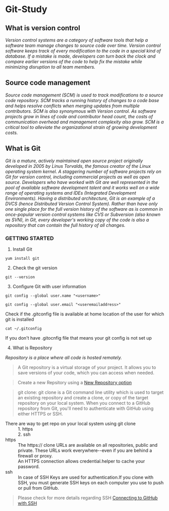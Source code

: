 # Git-Study


## What is version control
_Version control systems are a category of software tools that help a software team manage changes to source code over time. Version control software keeps track of every modification to the code in a special kind of database. If a mistake is made, developers can turn back the clock and compare earlier versions of the code to help fix the mistake while minimizing disruption to all team members._

## Source code management
_Source code management (SCM) is used to track modifications to a source code repository. SCM tracks a running history of changes to a code base and helps resolve conflicts when merging updates from multiple contributors. SCM is also synonymous with Version control. 
As software projects grow in lines of code and contributor head count, the costs of communication overhead and management complexity also grow. SCM is a critical tool to alleviate the organizational strain of growing development costs._

## What is Git

_Git is a mature, actively maintained open source project originally developed in 2005 by Linus Torvalds, the famous creator of the Linux operating system kernel. A staggering number of software projects rely on Git for version control, including commercial projects as well as open source. Developers who have worked with Git are well represented in the pool of available software development talent and it works well on a wide range of operating systems and IDEs (Integrated Development Environments).
Having a distributed architecture, Git is an example of a DVCS (hence Distributed Version Control System). Rather than have only one single place for the full version history of the software as is common in once-popular version control systems like CVS or Subversion (also known as SVN), in Git, every developer's working copy of the code is also a repository that can contain the full history of all changes._

### GETTING STARTED

1. Install Git

```shell
yum install git
```

2. Check the git version
```shell
git --version
```
3. Configure Git with user information

```shell
git config --global user.name "<username>"
```

```shell
git config --global user.email "<useremailaddress>"
```
Check if the .gitconfig file is available at home location of the user for which git is installed
```shell
cat ~/.gitconfig
```
If you don't have .gitocnfig file that means your git config is not set up

4. What is Repository

_Repository is a place where all code is hosted remotely._
> A Git repository is a virtual storage of your project. It allows you to save versions of your code, which you can access when needed.

> Create a new Repsitory using a [New Repository option](https://github.com/new) 

> git clone: git clone is a Git command line utility which is used to target an existing repository and create a clone, or copy of the target repository on your local system.
> When you connect to a GitHub repository from Git, you'll need to authenticate with GitHub using either HTTPS or SSH.
<dl>
<dt>There are way to get repo on your local system using git clone</dt>
<dd>1. https</dd>
<dd>2. ssh </dd>

<dt>https</dt>
<dd>The https:// clone URLs are available on all repositories, public and private. These URLs work everywhere--even if you are behind a firewall or proxy.</dd>
<dd> An HTTPS connection allows credential.helper to cache your password.</dd>

<dt>ssh</dt>
<dd>In case of SSH Keys are used for authentication.If you clone with SSH, you must generate SSH keys on each computer you use to push or pull from GitHub.</dd>
</dl>

> Please check for more details regarding SSH [Connecting to GitHub with SSH](https://docs.github.com/en/free-pro-team@latest/github/authenticating-to-github/connecting-to-github-with-ssh)

